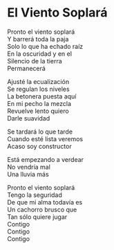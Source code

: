 # El Viento Soplará  

Pronto el viento soplará  
Y barrerá toda la paja  
Solo lo que ha echado raíz  
En la oscuridad y en el  
Silencio de la tierra  
Permanecerá  

Ajusté la ecualización  
Se regulan los niveles  
La betonera puesta aquí  
En mi pecho la mezcla  
Revuelve lento quiero  
Darle suavidad  

Se tardará lo que tarde  
Cuando esté lista veremos  
Acaso soy constructor  

Está empezando a verdear  
No vendría mal  
Una lluvia más  

Pronto el viento soplará  
Tengo la seguridad  
De que mi alma todavía es  
Un cachorro brusco que  
Tan sólo quiere jugar  
Contigo  
Contigo  
Contigo  
